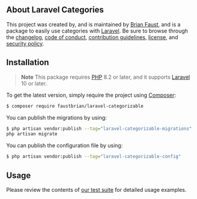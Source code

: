 ## About Laravel Categories

This project was created by, and is maintained by [Brian Faust](https://github.com/faustbrian), and is a package to easily use categories with [Laravel](https://laravel.com/). Be sure to browse through the [changelog](CHANGELOG.md), [code of conduct](.github/CODE_OF_CONDUCT.md), [contribution guidelines](.github/CONTRIBUTING.md), [license](LICENSE), and [security policy](.github/SECURITY.md).

## Installation

> **Note**
> This package requires [PHP](https://www.php.net/) 8.2 or later, and it supports [Laravel](https://laravel.com/) 10 or later.

To get the latest version, simply require the project using [Composer](https://getcomposer.org/):

```bash
$ composer require faustbrian/laravel-categorizable
```

You can publish the migrations by using:

```bash
$ php artisan vendor:publish --tag="laravel-categorizable-migrations"
php artisan migrate
```

You can publish the configuration file by using:

```bash
$ php artisan vendor:publish --tag="laravel-categorizable-config"
```

## Usage

Please review the contents of [our test suite](/tests) for detailed usage examples.
